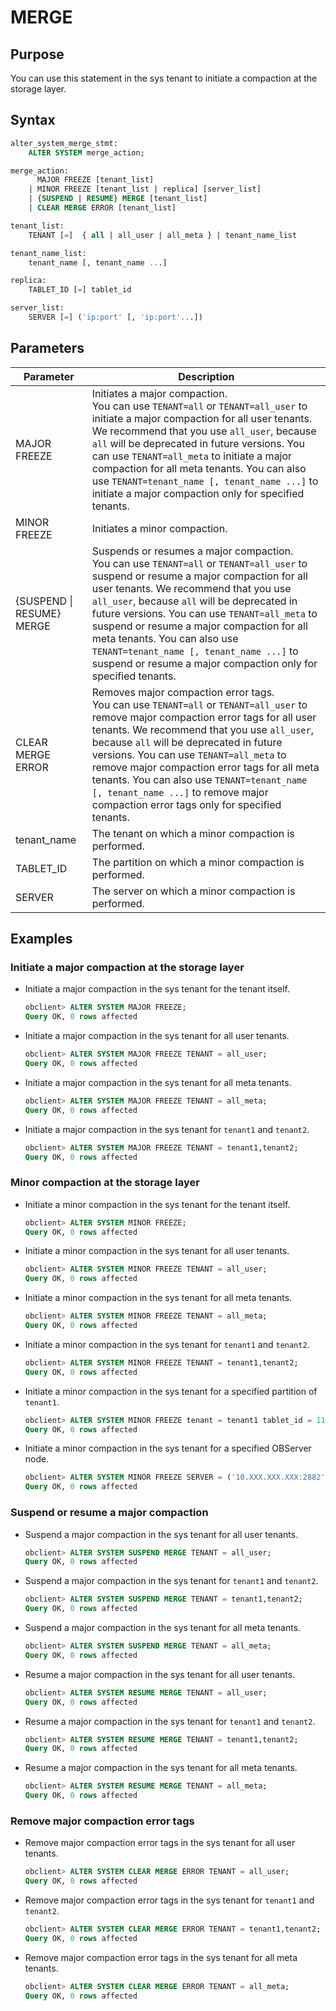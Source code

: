 # MERGE

## Purpose

You can use this statement in the sys tenant to initiate a compaction at the storage layer.

## Syntax

```sql
alter_system_merge_stmt:
    ALTER SYSTEM merge_action;

merge_action:
      MAJOR FREEZE [tenant_list]
    | MINOR FREEZE [tenant_list | replica] [server_list]
    | {SUSPEND | RESUME} MERGE [tenant_list]
    | CLEAR MERGE ERROR [tenant_list]

tenant_list:
    TENANT [=]  { all | all_user | all_meta } | tenant_name_list

tenant_name_list:
    tenant_name [, tenant_name ...]

replica:
    TABLET_ID [=] tablet_id

server_list:
    SERVER [=] ('ip:port' [, 'ip:port'...])

```

## Parameters

| **Parameter** | **Description** |
|---------------------------|------------------|
| MAJOR FREEZE | Initiates a major compaction. <br>You can use `TENANT=all` or `TENANT=all_user` to initiate a major compaction for all user tenants. We recommend that you use `all_user`, because `all` will be deprecated in future versions. You can use `TENANT=all_meta` to initiate a major compaction for all meta tenants. You can also use `TENANT=tenant_name [, tenant_name ...]` to initiate a major compaction only for specified tenants.</br>  |
| MINOR FREEZE | Initiates a minor compaction.  |
| {SUSPEND \| RESUME} MERGE | Suspends or resumes a major compaction. <br>You can use `TENANT=all` or `TENANT=all_user` to suspend or resume a major compaction for all user tenants. We recommend that you use `all_user`, because `all` will be deprecated in future versions. You can use `TENANT=all_meta` to suspend or resume a major compaction for all meta tenants. You can also use `TENANT=tenant_name [, tenant_name ...]` to suspend or resume a major compaction only for specified tenants.  </br> |
| CLEAR MERGE ERROR | Removes major compaction error tags. <br>You can use `TENANT=all` or `TENANT=all_user` to remove major compaction error tags for all user tenants. We recommend that you use `all_user`, because `all` will be deprecated in future versions. You can use `TENANT=all_meta` to remove major compaction error tags for all meta tenants. You can also use `TENANT=tenant_name [, tenant_name ...]` to remove major compaction error tags only for specified tenants.</br>  |
| tenant_name | The tenant on which a minor compaction is performed.  |
| TABLET_ID | The partition on which a minor compaction is performed.  |
| SERVER | The server on which a minor compaction is performed.  |

## Examples

### Initiate a major compaction at the storage layer

* Initiate a major compaction in the sys tenant for the tenant itself.

   ```sql
   obclient> ALTER SYSTEM MAJOR FREEZE;
   Query OK, 0 rows affected
   ```

* Initiate a major compaction in the sys tenant for all user tenants.

   ```sql
   obclient> ALTER SYSTEM MAJOR FREEZE TENANT = all_user;
   Query OK, 0 rows affected
   ```

* Initiate a major compaction in the sys tenant for all meta tenants.

   ```sql
   obclient> ALTER SYSTEM MAJOR FREEZE TENANT = all_meta;
   Query OK, 0 rows affected
   ```

* Initiate a major compaction in the sys tenant for `tenant1` and `tenant2`.

   ```sql
   obclient> ALTER SYSTEM MAJOR FREEZE TENANT = tenant1,tenant2;
   Query OK, 0 rows affected
   ```

### Minor compaction at the storage layer

* Initiate a minor compaction in the sys tenant for the tenant itself.

   ```sql
   obclient> ALTER SYSTEM MINOR FREEZE;
   Query OK, 0 rows affected
   ```

* Initiate a minor compaction in the sys tenant for all user tenants.

   ```sql
   obclient> ALTER SYSTEM MINOR FREEZE TENANT = all_user;
   Query OK, 0 rows affected
   ```

* Initiate a minor compaction in the sys tenant for all meta tenants.

   ```sql
   obclient> ALTER SYSTEM MINOR FREEZE TENANT = all_meta;
   Query OK, 0 rows affected
   ```


* Initiate a minor compaction in the sys tenant for `tenant1` and `tenant2`.

   ```sql
   obclient> ALTER SYSTEM MINOR FREEZE TENANT = tenant1,tenant2;
   Query OK, 0 rows affected
   ```

* Initiate a minor compaction in the sys tenant for a specified partition of `tenant1`.

   ```sql
   obclient> ALTER SYSTEM MINOR FREEZE tenant = tenant1 tablet_id = 1100611139453887;
   Query OK, 0 rows affected
   ```

* Initiate a minor compaction in the sys tenant for a specified OBServer node.

   ```sql
   obclient> ALTER SYSTEM MINOR FREEZE SERVER = ('10.XXX.XXX.XXX:2882');
   Query OK, 0 rows affected
   ```

### Suspend or resume a major compaction

* Suspend a major compaction in the sys tenant for all user tenants.

   ```sql
   obclient> ALTER SYSTEM SUSPEND MERGE TENANT = all_user;
   Query OK, 0 rows affected
   ```

* Suspend a major compaction in the sys tenant for `tenant1` and `tenant2`.

   ```sql
   obclient> ALTER SYSTEM SUSPEND MERGE TENANT = tenant1,tenant2;
   Query OK, 0 rows affected
   ```

* Suspend a major compaction in the sys tenant for all meta tenants.

   ```sql
   obclient> ALTER SYSTEM SUSPEND MERGE TENANT = all_meta;
   Query OK, 0 rows affected
   ```

* Resume a major compaction in the sys tenant for all user tenants.

   ```sql
   obclient> ALTER SYSTEM RESUME MERGE TENANT = all_user;
   Query OK, 0 rows affected
   ```

* Resume a major compaction in the sys tenant for `tenant1` and `tenant2`.

   ```sql
   obclient> ALTER SYSTEM RESUME MERGE TENANT = tenant1,tenant2;
   Query OK, 0 rows affected
   ```

* Resume a major compaction in the sys tenant for all meta tenants.

   ```sql
   obclient> ALTER SYSTEM RESUME MERGE TENANT = all_meta;
   Query OK, 0 rows affected
   ```

### Remove major compaction error tags

* Remove major compaction error tags in the sys tenant for all user tenants.

   ```sql
   obclient> ALTER SYSTEM CLEAR MERGE ERROR TENANT = all_user;
   Query OK, 0 rows affected
   ```

* Remove major compaction error tags in the sys tenant for `tenant1` and `tenant2`.

   ```sql
   obclient> ALTER SYSTEM CLEAR MERGE ERROR TENANT = tenant1,tenant2;
   Query OK, 0 rows affected
   ```

* Remove major compaction error tags in the sys tenant for all meta tenants.

   ```sql
   obclient> ALTER SYSTEM CLEAR MERGE ERROR TENANT = all_meta;
   Query OK, 0 rows affected
   ```
